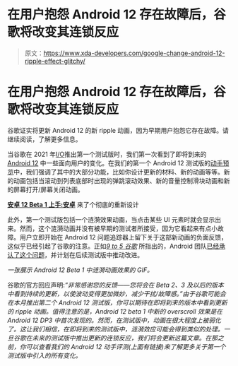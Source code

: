 # 在用户抱怨 Android 12 存在故障后，谷歌将改变其连锁反应

> 原文：<https://www.xda-developers.com/google-change-android-12-ripple-effect-glitchy/>

# 在用户抱怨 Android 12 存在故障后，谷歌将改变其连锁反应

谷歌证实将更新 Android 12 的新 ripple 动画，因为早期用户抱怨它存在故障。请继续阅读，了解更多信息。

当谷歌在 2021 年[I/O](https://www.xda-developers.com/tag/google-io-2021/)推出第一个测试版时，我们第一次看到了即将到来的 [Android 12](https://www.xda-developers.com/android-12/) 中一些面向用户的变化。在我们的第一个 Android 12 测试版的[动手预览](https://www.xda-developers.com/android-12-beta-1-hands-on/)中，我们强调了其中的大部分功能，比如你设计更新的材料、新的动画等等。新的动画包括当滚动到列表底部时出现的弹跳滚动效果、新的音量控制滑块动画和新的屏幕打开/屏幕关闭动画。

**[安卓 12 Beta 1 上手:安卓](https://www.xda-developers.com/android-12-beta-1-hands-on/)** 来了个彻底的重新设计

此外，第一个测试版包括一个涟漪效果动画，当点击某些 UI 元素时就会显示出来。然而，这个涟漪动画并没有被早期的测试者所接受，因为它看起来有点小故障。用户立即开始在 Android 12 问题追踪器上留下关于这部新动画的负面反馈，这似乎已经引起了谷歌的注意。正如[*9 to 5 谷歌*](https://9to5google.com/2021/06/06/android-12-ripple-effect/) 所指出的，Android 团队[已经承认了这个问题](https://issuetracker.google.com/issues/188568598#comment89)，并计划在后续测试版中推动改进。

*一张展示 Android 12 Beta 1 中涟漪动画效果的 GIF。*

谷歌的官方回应声明:*“非常感谢您的反馈——您将会在 Beta 2、3 及以后的版本中看到持续的更新，以使波动变得更加微妙，减少干扰/故障感。”由于谷歌可能会在本月推出第二个 Android 12 测试版，你可以期待在即将到来的版本中看到更新的 ripple 动画。值得注意的是，Android 12 beta 1 中新的 overscroll 效果是在 Android 12 DP3 中首次发现的。然而，在测试版中，动画在很大程度上被弱化了。这让我们相信，在即将到来的测试版中，涟漪效应可能会得到类似的处理。一旦谷歌在未来的测试版中推出更新的连锁反应，我们将会更新这篇文章。在那之前，你可以查看我们的 Android 12 动手评测(上面有链接)来了解更多关于第一个测试版中引入的所有变化。*